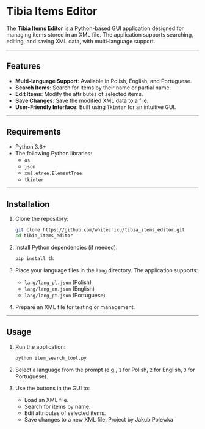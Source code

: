# Tibia Items Editor

The **Tibia Items Editor** is a Python-based GUI application designed for managing items stored in an XML file. The application supports searching, editing, and saving XML data, with multi-language support.

---

## Features

- **Multi-language Support**: Available in Polish, English, and Portuguese.
- **Search Items**: Search for items by their name or partial name.
- **Edit Items**: Modify the attributes of selected items.
- **Save Changes**: Save the modified XML data to a file.
- **User-Friendly Interface**: Built using `Tkinter` for an intuitive GUI.

---

## Requirements

- Python 3.6+
- The following Python libraries:
  - `os`
  - `json`
  - `xml.etree.ElementTree`
  - `tkinter`

---

## Installation

1. Clone the repository:

    ```bash
    git clone https://github.com/whitecrixu/tibia_items_editor.git
    cd tibia_items_editor
    ```

2. Install Python dependencies (if needed):

    ```bash
    pip install tk
    ```

3. Place your language files in the `lang` directory. The application supports:
    - `lang/lang_pl.json` (Polish)
    - `lang/lang_en.json` (English)
    - `lang/lang_pt.json` (Portuguese)

4. Prepare an XML file for testing or management.

---

## Usage

1. Run the application:

    ```bash
    python item_search_tool.py
    ```

2. Select a language from the prompt (e.g., `1` for Polish, `2` for English, `3` for Portuguese).

3. Use the buttons in the GUI to:
   - Load an XML file.
   - Search for items by name.
   - Edit attributes of selected items.
   - Save changes to a new XML file.
   Project by Jakub Polewka 
